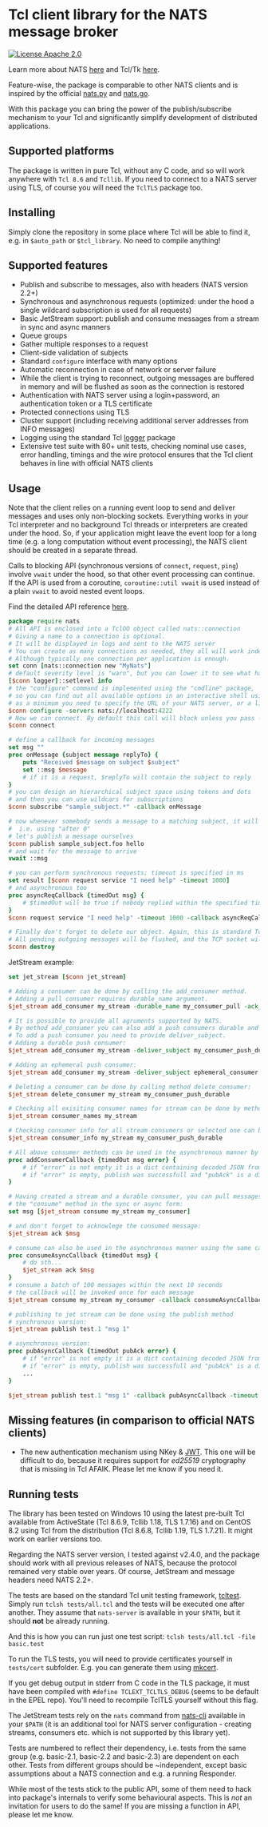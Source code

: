 # Tcl client library for the NATS message broker

[![License Apache 2.0](https://img.shields.io/badge/License-Apache2-blue.svg)](https://www.apache.org/licenses/LICENSE-2.0)

Learn more about NATS [here](https://nats.io) and Tcl/Tk [here](https://www.tcl.tk/).

Feature-wise, the package is comparable to other NATS clients and is inspired by the official [nats.py](https://github.com/nats-io/nats.py) and [nats.go](https://github.com/nats-io/nats.go).

With this package you can bring the power of the publish/subscribe mechanism to your Tcl and significantly simplify development of distributed applications.

## Supported platforms

The package is written in pure Tcl, without any C code, and so will work anywhere with `Tcl 8.6` and `Tcllib`. If you need to connect to a NATS server using TLS, of course you will need the `TclTLS` package too.

## Installing
Simply clone the repository in some place where Tcl will be able to find it, e.g. in `$auto_path` or `$tcl_library`. No need to compile anything!

## Supported features
- Publish and subscribe to messages, also with headers (NATS version 2.2+)
- Synchronous and asynchronous requests (optimized: under the hood a single wildcard subscription is used for all requests)
- Basic JetStream support: publish and consume messages from a stream in sync and async manners
- Queue groups
- Gather multiple responses to a request
- Client-side validation of subjects
- Standard `configure` interface with many options
- Automatic reconnection in case of network or server failure
- While the client is trying to reconnect, outgoing messages are buffered in memory and will be flushed as soon as the connection is restored
- Authentication with NATS server using a login+password, an authentication token or a TLS certificate
- Protected connections using TLS
- Cluster support (including receiving additional server addresses from INFO messages)
- Logging using the standard Tcl [logger](https://core.tcl-lang.org/tcllib/doc/trunk/embedded/md/tcllib/files/modules/log/logger.md) package
- Extensive test suite with 80+ unit tests, checking nominal use cases, error handling, timings and the wire protocol ensures that the Tcl client behaves in line with official NATS clients

## Usage

Note that the client relies on a running event loop to send and deliver messages and uses only non-blocking sockets. Everything works in your Tcl interpreter and no background Tcl threads or interpreters are created under the hood. So, if your application might leave the event loop for a long time (e.g. a long computation without event processing), the NATS client should be created in a separate thread.

Calls to blocking API (synchronous versions of `connect`, `request`, `ping`) involve `vwait` under the hood, so that other event processing can continue. If the API is used from a coroutine, `coroutine::util vwait` is used instead of a plain `vwait` to avoid nested event loops.

Find the detailed API reference [here](API.md).

```Tcl
package require nats
# All API is enclosed into a TclOO object called nats::connection
# Giving a name to a connection is optional. 
# It will be displayed in logs and sent to the NATS server
# You can create as many connections as needed, they all will work independently. 
# Although typically one connection per application is enough.
set conn [nats::connection new "MyNats"]
# default severity level is "warn", but you can lower it to see what happens under the hood
[$conn logger]::setlevel info
# the "configure" command is implemented using the "cmdline" package, 
# so you can find out all available options in an interactive shell using -?
# as a minimum you need to specify the URL of your NATS server, or a list of URLs
$conn configure -servers nats://localhost:4222 
# Now we can connect. By default this call will block unless you pass -async option.
$conn connect

# define a callback for incoming messages
set msg ""
proc onMessage {subject message replyTo} {
    puts "Received $message on subject $subject"
    set ::msg $message
    # if it is a request, $replyTo will contain the subject to reply
}
# you can design an hierarchical subject space using tokens and dots
# and then you can use wildcars for subscriptions
$conn subscribe "sample_subject.*" -callback onMessage

# now whenever somebody sends a message to a matching subject, it will be delivered from the event loop,
#  i.e. using "after 0"
# let's publish a message ourselves
$conn publish sample_subject.foo hello
# and wait for the message to arrive
vwait ::msg

# you can perform synchronous requests; timeout is specified in ms
set result [$conn request service "I need help" -timeout 1000]
# and asynchronous too
proc asyncReqCallback {timedOut msg} {
    # $timedOut will be true if nobody replied within the specified timeout
}
$conn request service "I need help" -timeout 1000 -callback asyncReqCallback

# Finally don't forget to delete our object. Again, this is standard TclOO.
# All pending outgoing messages will be flushed, and the TCP socket will be closed.
$conn destroy
```
JetStream example:
```Tcl
set jet_stream [$conn jet_stream]

# Adding a consumer can be done by calling the add_consumer method.
# Adding a pull consumer requires durable_name argument.
$jet_stream add_consumer my_stream -durable_name my_consumer_pull -ack_policy explicit 

# It is possible to provide all agruments supported by NATS.
# By method add_consumer you can also add a push consumers durable and ephemeral.
# To add a push consumer you need to provide deliver_subject.
# Adding a durable push consumer:
$jet_stream add_consumer my_stream -deliver_subject my_consumer_push_durable -durable_name my_consumer_push_durable

# Adding an ephemeral push consumer:
$jet_stream add_consumer my_stream -deliver_subject ephemeral_consumer

# Deleting a consumer can be done by calling method delete_consumer:
$jet_stream delete_consumer my_stream my_consumer_push_durable

# Checking all exisiting consumer names for stream can be done by method consumer_names:
$jet_stream consumer_names my_stream

# Checking consumer info for all stream consumers or selected one can be done by method consumer_info:
$jet_stream consumer_info my_stream my_consumer_push_durable

# All above consumer methods can be used in the asynchronous manner by providing argument callback:
proc addConsumerCallback {timedOut msg error} {
    # if "error" is not empty it is a dict containing decoded JSON from NATS server
    # if "error" is empty, publish was successfull and "pubAck" is a dict containing action result e.g. added consumer configuration
}

# Having created a stream and a durable consumer, you can pull messages using 
# the "consume" method in the sync or async form:
set msg [$jet_stream consume my_stream my_consumer]

# and don't forget to acknowlege the consumed message:
$jet_stream ack $msg

# consume can also be used in the asynchronous manner using the same callback as asyncReqCallback:
proc consumeAsyncCallback {timedOut msg} {
    # do sth...
    $jet_stream ack $msg
}
# consume a batch of 100 messages within the next 10 seconds
# the callback will be invoked once for each message
$jet_stream consume my_stream my_consumer -callback consumeAsyncCallback -timeout 10000 -batch_size 100

# publishing to jet stream can be done using the publish method
# synchronous varsion:
$jet_stream publish test.1 "msg 1"

# asynchronous version:
proc pubAsyncCallback {timedOut pubAck error} {
    # if "error" is not empty it is a dict containing decoded JSON from NATS server
    # if "error" is empty, publish was successfull and "pubAck" is a dict containing "stream", "seq" and optionally "duplicate"
    ...
}

$jet_stream publish test.1 "msg 1" -callback pubAsyncCallback -timeout 1000
```
## Missing features (in comparison to official NATS clients)
- The new authentication mechanism using NKey & [JWT](https://docs.nats.io/developing-with-nats/security/creds). This one will be difficult to do, because it requires support for _ed25519_ cryptography that is missing in Tcl AFAIK. Please let me know if you need it.

## Running tests

The library has been tested on Windows 10 using the latest pre-built Tcl available from ActiveState (Tcl 8.6.9, Tcllib 1.18, TLS 1.7.16) and on CentOS 8.2 using Tcl from the distribution (Tcl 8.6.8, Tcllib 1.19, TLS 1.7.21). It might work on earlier versions too.

Regarding the NATS server version, I tested against v2.4.0, and the package should work with all previous releases of NATS, because the protocol remained very stable over years. Of course, JetStream and message headers need NATS 2.2+.

The tests are based on the standard Tcl unit testing framework, [tcltest](https://www.tcl.tk/man/tcl8.6/TclCmd/tcltest.htm). Simply run `tclsh tests/all.tcl` and the tests will be executed one after another. They assume that `nats-server` is available in your `$PATH`, but it should **not** be already running. 

And this is how you can run just one test script: `tclsh tests/all.tcl -file basic.test`

To run the TLS tests, you will need to provide certificates yourself in `tests/cert` subfolder. E.g. you can generate them using [mkcert](https://docs.nats.io/nats-server/configuration/securing_nats/tls#self-signed-certificates-for-testing).

If you get debug output in stderr from C code in the TLS package, it must have been compiled with `#define TCLEXT_TCLTLS_DEBUG` (seems to be default in the EPEL repo). You'll need to recompile TclTLS yourself without this flag.

The JetStream tests rely on the `nats` command from [nats-cli](https://github.com/nats-io/natscli) available in your `$PATH` (it is an additional tool for NATS server configuration - creating streams, consumers etc. which is not supported by this library yet).

Tests are numbered to reflect their dependency, i.e. tests from the same group (e.g. basic-2.1, basic-2.2 and basic-2.3) are dependent on each other. Tests from different groups should be ~independent, except basic assumptions about a NATS connection and e.g. a running Responder.

While most of the tests stick to the public API, some of them need to hack into package's internals to verify some behavioural aspects. This is *not* an invitation for users to do the same! If you are missing a function in API, please let me know.
